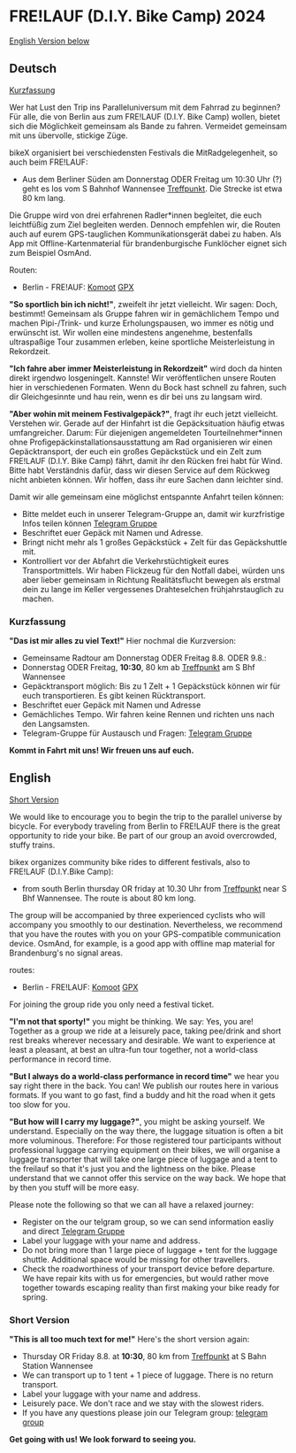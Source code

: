 # FRE!LAUF (D.I.Y. Bike Camp) 2024

[English Version below](#English)

## Deutsch
[Kurzfassung](#Kurzfassung)

Wer hat Lust den Trip ins Paralleluniversum mit dem Fahrrad zu beginnen? Für alle, die von Berlin aus zum FRE!LAUF (D.I.Y. Bike Camp) wollen, bietet sich die Möglichkeit gemeinsam als Bande zu fahren. Vermeidet gemeinsam mit uns übervolle, stickige Züge.

bikeX organisiert bei verschiedensten Festivals die MitRadgelegenheit, so auch beim FRE!LAUF: 
- Aus dem Berliner Süden am Donnerstag ODER Freitag um 10:30 Uhr (?) geht es los vom S Bahnhof Wannensee [Treffpunkt](https://www.openstreetmap.org/?mlat=52.42117&mlon=13.17808#map=19/52.421117/13.17808). Die Strecke ist etwa 80 km lang. 
 
Die Gruppe wird von drei erfahrenen Radler\*innen begleitet, die euch leichtfüßig zum Ziel begleiten werden. Dennoch empfehlen wir, die Routen auch auf eurem GPS-tauglichen Kommunikationsgerät dabei zu haben. Als App mit Offline-Kartenmaterial für brandenburgische Funklöcher eignet sich zum Beispiel OsmAnd.

Routen:
 - Berlin - FRE!AUF: [Komoot](https://www.komoot.com/de-de/tour/1505368685?share_token=aqBQ6Zrg4Y13gebDNTp4RATbQqFAiChYv8sGFGo7J141nbFIt3&ref=wtd)  [GPX](assets/routes/Berlin-NoG23.gpx)
   
**"So sportlich bin ich nicht!"**, zweifelt ihr jetzt vielleicht. Wir sagen: Doch, bestimmt! Gemeinsam als Gruppe fahren wir in gemächlichem Tempo und machen Pipi-/Trink- und kurze Erholungspausen, wo immer es nötig und erwünscht ist. Wir wollen eine mindestens angenehme, bestenfalls ultraspaßige Tour zusammen erleben, keine sportliche Meisterleistung in Rekordzeit. 

**"Ich fahre aber immer Meisterleistung in Rekordzeit"** wird doch da hinten direkt irgendwo losgeningelt. Kannste! Wir veröffentlichen unsere Routen hier in verschiedenen Formaten. Wenn du Bock hast schnell zu fahren, such dir Gleichgesinnte und hau rein, wenn es dir bei uns zu langsam wird. 

**"Aber wohin mit meinem Festivalgepäck?"**, fragt ihr euch jetzt vielleicht. Verstehen wir. Gerade auf der Hinfahrt ist die Gepäcksituation häufig etwas umfangreicher. Darum: Für diejenigen angemeldeten Tourteilnehmer\*innen ohne Profigepäckinstallationsausstattung am Rad organisieren wir einen Gepäcktransport, der euch ein großes Gepäckstück und ein Zelt zum FRE!LAUF (D.I.Y. Bike Camp) fährt, damit ihr den Rücken frei habt für Wind. Bitte habt Verständnis dafür, dass wir diesen Service auf dem Rückweg nicht anbieten können. Wir hoffen, dass ihr eure Sachen dann leichter sind.


Damit wir alle gemeinsam eine möglichst entspannte Anfahrt teilen können:
- Bitte meldet euch in unserer Telegram-Gruppe an, damit wir kurzfristige Infos teilen können [Telegram Gruppe](https://t.me/+wVbK3P9SBm5mYWNi)
- Beschriftet euer Gepäck mit Namen und Adresse. 
- Bringt nicht mehr als 1 großes Gepäckstück + Zelt für das Gepäckshuttle mit.
- Kontrolliert vor der Abfahrt die Verkehrstüchtigkeit eures Transportmittels. Wir haben Flickzeug für den Notfall dabei, würden uns aber lieber gemeinsam in Richtung Realitätsflucht bewegen als erstmal dein zu lange im Keller vergessenes Drahteselchen frühjahrstauglich zu machen.

### <a name="Kurzfassung"></a> Kurzfassung
**"Das ist mir alles zu viel Text!"** Hier nochmal die Kurzversion:
- Gemeinsame Radtour am Donnerstag ODER Freitag 8.8. ODER 9.8.:
- Donnerstag ODER Freitag, **10:30**, 80 km ab [Treffpunkt](https://www.openstreetmap.org/?mlat=52.42117&mlon=13.17808#map=19/52.421117/13.17808) am S Bhf Wannensee
- Gepäcktransport möglich: Bis zu 1 Zelt + 1 Gepäckstück können wir für euch transportieren. Es gibt keinen Rücktransport.
- Beschriftet euer Gepäck mit Namen und Adresse
- Gemächliches Tempo. Wir fahren keine Rennen und richten uns nach den Langsamsten.
- Telegram-Gruppe für Austausch und Fragen: [Telegram Gruppe](https://t.me/+wVbK3P9SBm5mYWNi)

**Kommt in Fahrt mit uns! Wir freuen uns auf euch.**

## <a name="English"></a> English
[Short Version](#short)

We would like to encourage you to begin the trip to the parallel universe by bicycle. For everybody traveling from Berlin to FRE!LAUF there is the great opportunity to ride your bike. Be part of our group an avoid overcrowded, stuffy trains.

bikex organizes community bike rides to different festivals, also to FRE!LAUF (D.I.Y.Bike Camp): 
- from south Berlin thursday OR friday at 10.30 Uhr from [Treffpunkt](https://www.openstreetmap.org/?mlat=52.42117&mlon=13.17808#map=19/52.421117/13.17808) near S Bhf Wannensee. The route is about 80 km long. 
 
The group will be accompanied by three experienced cyclists who will accompany you smoothly to our destination. Nevertheless, we recommend that you have the routes with you on your GPS-compatible communication device. OsmAnd, for example, is a good app with offline map material for Brandenburg's no signal areas.

routes:
 - Berlin - FRE!LAUF: [Komoot](https://www.komoot.com/de-de/tour/1505368685?share_token=aqBQ6Zrg4Y13gebDNTp4RATbQqFAiChYv8sGFGo7J141nbFIt3&ref=wtd) [GPX](assets/routes/Berlin-NoG23.gpx)  

For joining the group ride you only need a festival ticket.

**"I'm not that sporty!"** you might be thinking. We say: Yes, you are! Together as a group we ride at a leisurely pace, taking pee/drink and short rest breaks wherever necessary and desirable. We want to experience at least a pleasant, at best an ultra-fun tour together, not a world-class performance in record time. 

**"But I always do a world-class performance in record time"**  we hear you say right there in the back. You can! We publish our routes here in various formats. If you want to go fast, find a buddy and hit the road when it gets too slow for you. 

**"But how will I carry my luggage?"**, you might be asking yourself. We understand. Especially on the way there, the luggage situation is often a bit more voluminous. Therefore: For those registered tour participants without professional luggage carrying equipment on their bikes, we will organise a luggage transporter that will take one large piece of luggage and a tent to the freilauf so that it's just you and the lightness on the bike. Please understand that we cannot offer this service on the way back. We hope that by then you stuff will be more easy. 


Please note the following so that we can all have a relaxed journey:
- Register on the our telgram group, so we can send information easliy and direct [Telegram Gruppe](https://t.me/+wVbK3P9SBm5mYWNi)
- Label your luggage with your name and address.
- Do not bring more than 1 large piece of luggage + tent for the luggage shuttle. Additional space would be missing for other travellers.
- Check the roadworthiness of your transport device before departure. We have repair kits with us for emergencies, but would rather move together towards escaping reality than first making your bike ready for spring.

### <a name="short"></a> Short Version
**"This is all too much text for me!"**  Here's the short version again:
- Thursday OR Friday 8.8. at **10:30**, 80 km from [Treffpunkt](https://www.openstreetmap.org/?mlat=52.42117&mlon=13.17808#map=19/52.421117/13.17808) at S Bahn Station Wannensee
- We can transport up to 1 tent + 1 piece of luggage. There is no return transport.
- Label your luggage with your name and address.
- Leisurely pace. We don't race and we stay with the slowest riders.
- If you have any questions please join our Telegram group: [telegram group](https://t.me/+XsqBDVuJKdsyMWUy)

**Get going with us! We look forward to seeing you.**

